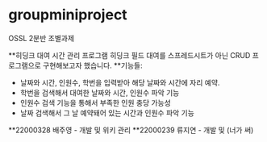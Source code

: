 # groupminiproject
OSSL 2분반 조별과제


**히딩크 대여 시간 관리 프로그램
히딩크 필드 대여를 스프레드시트가 아닌 CRUD 프로그램으로 구현해보고자 했습니다.
**기능들:
- 날짜와 시간, 인원수, 학번을 입력받아 해당 날짜와 시간에 자리 예약.
- 학번을 검색해서 대여한 날짜와 시간, 인원수 파악 기능
- 인원수 검색 기능을 통해서 부족한 인원 충당 가능성
- 날짜 검색해서 그 날 예약돼어 있는 시간과 인원수 파악 기능


**22000328 배주영 - 개발 및 위키 관리
**22000239 류지연 - 개발 및 (너가 써)
